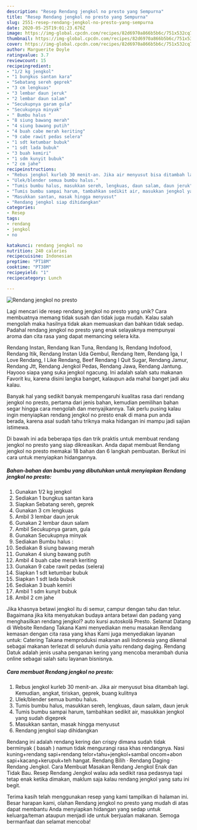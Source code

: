 ```yaml
---
description: "Resep Rendang jengkol no presto yang Sempurna"
title: "Resep Rendang jengkol no presto yang Sempurna"
slug: 2551-resep-rendang-jengkol-no-presto-yang-sempurna
date: 2020-05-25T19:01:23.676Z
image: https://img-global.cpcdn.com/recipes/82d6970a866b5b6c/751x532cq70/rendang-jengkol-no-presto-foto-resep-utama.jpg
thumbnail: https://img-global.cpcdn.com/recipes/82d6970a866b5b6c/751x532cq70/rendang-jengkol-no-presto-foto-resep-utama.jpg
cover: https://img-global.cpcdn.com/recipes/82d6970a866b5b6c/751x532cq70/rendang-jengkol-no-presto-foto-resep-utama.jpg
author: Marguerite Doyle
ratingvalue: 3.7
reviewcount: 15
recipeingredient:
- "1/2 kg jengkol"
- "1 bungkus santan kara"
- "Sebatang sereh geprek"
- "3 cm lengkuas"
- "3 lembar daun jeruk"
- "2 lembar daun salam"
- "Secukupnya garam gula"
- "Secukupnya minyak"
- " Bumbu halus "
- "8 siung bawang merah"
- "4 siung bawang putih"
- "4 buah cabe merah keriting"
- "9 cabe rawit pedas selera"
- "1 sdt ketumbar bubuk"
- "1 sdt lada bubuk"
- "3 buah kemiri"
- "1 sdm kunyit bubuk"
- "2 cm jahe"
recipeinstructions:
- "Rebus jengkol kurleb 30 menit-an. Jika air menyusut bisa ditambah lagi. Kemudian, angkat, tiriskan, geprek, buang kulitnya"
- "Ulek/blender semua bumbu halus."
- "Tumis bumbu halus, masukkan sereh, lengkuas, daun salam, daun jeruk"
- "Tumis bumbu sampai harum, tambahkan sedikit air, masukkan jengkol yang sudah digeprek"
- "Masukkan santan, masak hingga menyusut"
- "Rendang jengkol siap dihidangkan"
categories:
- Resep
tags:
- rendang
- jengkol
- no

katakunci: rendang jengkol no 
nutrition: 240 calories
recipecuisine: Indonesian
preptime: "PT18M"
cooktime: "PT38M"
recipeyield: "1"
recipecategory: Lunch

---
```



![Rendang jengkol no presto](https://img-global.cpcdn.com/recipes/82d6970a866b5b6c/751x532cq70/rendang-jengkol-no-presto-foto-resep-utama.jpg)

Lagi mencari ide resep rendang jengkol no presto yang unik? Cara membuatnya memang tidak susah dan tidak juga mudah. Kalau salah mengolah maka hasilnya tidak akan memuaskan dan bahkan tidak sedap. Padahal rendang jengkol no presto yang enak selayaknya mempunyai aroma dan cita rasa yang dapat memancing selera kita.

Rendang Instan, Rendang Ikan Tuna, Rendang Is, Rendang Indofood, Rendang Itik, Rendang Instan Uda Gembul, Rendang Item, Rendang Iga, I Love Rendang, I Like Rendang, Beef Rendang I Quit Sugar, Rendang Jamur, Rendang Jtt, Rendang Jengkol Pedas, Rendang Jawa, Rendang Jantung. Hayooo siapa yang suka jengkol ngacung. Ini adalah salah satu makanan Favorit ku, karena disini langka banget, kalaupun ada mahal banget jadi aku kalau.

Banyak hal yang sedikit banyak mempengaruhi kualitas rasa dari rendang jengkol no presto, pertama dari jenis bahan, kemudian pemilihan bahan segar hingga cara mengolah dan menyajikannya. Tak perlu pusing kalau ingin menyiapkan rendang jengkol no presto enak di mana pun anda berada, karena asal sudah tahu triknya maka hidangan ini mampu jadi sajian istimewa.


Di bawah ini ada beberapa tips dan trik praktis untuk membuat rendang jengkol no presto yang siap dikreasikan. Anda dapat membuat Rendang jengkol no presto memakai 18 bahan dan 6 langkah pembuatan. Berikut ini cara untuk menyiapkan hidangannya.

<!--inarticleads1-->

##### Bahan-bahan dan bumbu yang dibutuhkan untuk menyiapkan Rendang jengkol no presto:

1. Gunakan 1/2 kg jengkol
1. Sediakan 1 bungkus santan kara
1. Siapkan Sebatang sereh, geprek
1. Gunakan 3 cm lengkuas
1. Ambil 3 lembar daun jeruk
1. Gunakan 2 lembar daun salam
1. Ambil Secukupnya garam, gula
1. Gunakan Secukupnya minyak
1. Sediakan  Bumbu halus :
1. Sediakan 8 siung bawang merah
1. Gunakan 4 siung bawang putih
1. Ambil 4 buah cabe merah keriting
1. Gunakan 9 cabe rawit pedas (selera)
1. Siapkan 1 sdt ketumbar bubuk
1. Siapkan 1 sdt lada bubuk
1. Sediakan 3 buah kemiri
1. Ambil 1 sdm kunyit bubuk
1. Ambil 2 cm jahe


Jika khasnya betawi jengkol itu di semur, campur dengan tahu dan telur. Bagaimana jika kita menyatukan budaya antara betawi dan padang yang menghasilkan rendang jengkol? auto kursi autoskolā Presto. Selamat Datang di Website Rendang Takana Kami menyediakan menu masakan Rendang kemasan dengan cita rasa yang khas Kami juga menyediakan layanan untuk: Catering Takana memproduksi makanan asli Indonesia yang dikenal sebagai makanan terlezat di seluruh dunia yaitu rendang daging. Rendang Datuk adalah jenis usaha penganan kering yang mencoba merambah dunia online sebagai salah satu layanan bisnisnya. 

<!--inarticleads2-->

##### Cara membuat Rendang jengkol no presto:

1. Rebus jengkol kurleb 30 menit-an. Jika air menyusut bisa ditambah lagi. Kemudian, angkat, tiriskan, geprek, buang kulitnya
1. Ulek/blender semua bumbu halus.
1. Tumis bumbu halus, masukkan sereh, lengkuas, daun salam, daun jeruk
1. Tumis bumbu sampai harum, tambahkan sedikit air, masukkan jengkol yang sudah digeprek
1. Masukkan santan, masak hingga menyusut
1. Rendang jengkol siap dihidangkan


Rendang ini adalah rendang kering dan crispy dimana sudah tidak berminyak ( basah ) namun tidak mengurangi rasa khas rendangnya. Nasi kuning+rendang sapi+rendang telor+tahu+jengkol+sambal oncom+abon sapi+kacang+kerupuk+teh hangat. Rendang Bilih · Rendang Daging · Rendang Jengkol. Cara Membuat Masakan Rendang Jengkol Enak dan Tidak Bau. Resep Rendang Jengkol walau ada sedikit rasa pedasnya tapi tetap enak ketika dimakan, maklum saja kalau rendang jengkol yang satu ini begit. 

Terima kasih telah menggunakan resep yang kami tampilkan di halaman ini. Besar harapan kami, olahan Rendang jengkol no presto yang mudah di atas dapat membantu Anda menyiapkan hidangan yang sedap untuk keluarga/teman ataupun menjadi ide untuk berjualan makanan. Semoga bermanfaat dan selamat mencoba!
